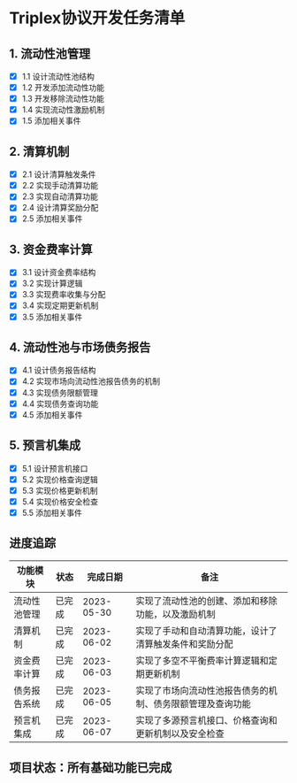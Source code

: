 # Triplex协议开发任务清单

## 1. 流动性池管理
- [x] 1.1 设计流动性池结构
- [x] 1.2 开发添加流动性功能
- [x] 1.3 开发移除流动性功能
- [x] 1.4 实现流动性激励机制
- [x] 1.5 添加相关事件

## 2. 清算机制
- [x] 2.1 设计清算触发条件
- [x] 2.2 实现手动清算功能
- [x] 2.3 实现自动清算功能
- [x] 2.4 设计清算奖励分配
- [x] 2.5 添加相关事件

## 3. 资金费率计算
- [x] 3.1 设计资金费率结构
- [x] 3.2 实现计算逻辑
- [x] 3.3 实现费率收集与分配
- [x] 3.4 实现定期更新机制
- [x] 3.5 添加相关事件

## 4. 流动性池与市场债务报告
- [x] 4.1 设计债务报告结构
- [x] 4.2 实现市场向流动性池报告债务的机制
- [x] 4.3 实现债务限额管理
- [x] 4.4 实现债务查询功能
- [x] 4.5 添加相关事件

## 5. 预言机集成
- [x] 5.1 设计预言机接口
- [x] 5.2 实现价格查询逻辑
- [x] 5.3 实现价格更新机制
- [x] 5.4 实现价格安全检查
- [x] 5.5 添加相关事件

## 进度追踪

| 功能模块 | 状态 | 完成日期 | 备注 |
|---------|------|---------|------|
| 流动性池管理 | 已完成 | 2023-05-30 | 实现了流动性池的创建、添加和移除功能，以及激励机制 |
| 清算机制 | 已完成 | 2023-06-02 | 实现了手动和自动清算功能，设计了清算触发条件和奖励分配 |
| 资金费率计算 | 已完成 | 2023-06-03 | 实现了多空不平衡费率计算逻辑和定期更新机制 |
| 债务报告系统 | 已完成 | 2023-06-05 | 实现了市场向流动性池报告债务的机制、债务限额管理及查询功能 |
| 预言机集成 | 已完成 | 2023-06-07 | 实现了多源预言机接口、价格查询和更新机制以及安全检查 |

## 项目状态：所有基础功能已完成 